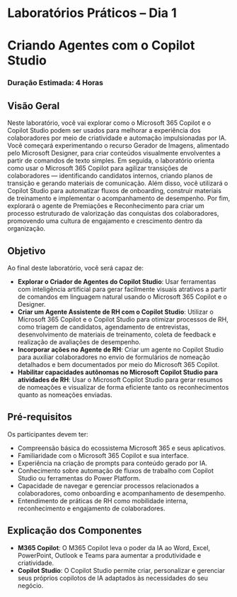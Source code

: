 # Laboratórios Práticos – Dia 1

# Criando Agentes com o Copilot Studio

### Duração Estimada: 4 Horas

## Visão Geral

Neste laboratório, você vai explorar como o Microsoft 365 Copilot e o Copilot Studio podem ser usados para melhorar a experiência dos colaboradores por meio de criatividade e automação impulsionadas por IA. Você começará experimentando o recurso Gerador de Imagens, alimentado pelo Microsoft Designer, para criar conteúdos visualmente envolventes a partir de comandos de texto simples. Em seguida, o laboratório orienta como usar o Microsoft 365 Copilot para agilizar transições de colaboradores — identificando candidatos internos, criando planos de transição e gerando materiais de comunicação. Além disso, você utilizará o Copilot Studio para automatizar fluxos de onboarding, construir materiais de treinamento e implementar o acompanhamento de desempenho. Por fim, explorará o agente de Premiações e Reconhecimento para criar um processo estruturado de valorização das conquistas dos colaboradores, promovendo uma cultura de engajamento e crescimento dentro da organização.

## Objetivo

Ao final deste laboratório, você será capaz de:

* **Explorar o Criador de Agentes do Copilot Studio**: Usar ferramentas com inteligência artificial para gerar facilmente visuais atrativos a partir de comandos em linguagem natural usando o Microsoft 365 Copilot e o Designer.
* **Criar um Agente Assistente de RH com o Copilot Studio**: Utilizar o Microsoft 365 Copilot e o Copilot Studio para otimizar processos de RH, como triagem de candidatos, agendamento de entrevistas, desenvolvimento de materiais de treinamento, coleta de feedback e realização de avaliações de desempenho.
* **Incorporar ações no Agente de RH**: Criar um agente no Copilot Studio para auxiliar colaboradores no envio de formulários de nomeação detalhados e bem documentados por meio do Microsoft 365 Copilot.
* **Habilitar capacidades autônomas no Microsoft Copilot Studio para atividades de RH**: Usar o Microsoft Copilot Studio para gerar resumos de nomeações e visualizar de forma eficiente tanto os reconhecimentos quanto as nomeações enviadas.

## Pré-requisitos

Os participantes devem ter:

* Compreensão básica do ecossistema Microsoft 365 e seus aplicativos.
* Familiaridade com o Microsoft 365 Copilot e sua interface.
* Experiência na criação de prompts para conteúdo gerado por IA.
* Conhecimento sobre automação de fluxos de trabalho com Copilot Studio ou ferramentas do Power Platform.
* Capacidade de navegar e gerenciar processos relacionados a colaboradores, como onboarding e acompanhamento de desempenho.
* Entendimento de práticas de RH como mobilidade interna, reconhecimento e engajamento de colaboradores.

## Explicação dos Componentes

* **M365 Copilot**: O M365 Copilot leva o poder da IA ao Word, Excel, PowerPoint, Outlook e Teams para aumentar a produtividade e criatividade.
* **Copilot Studio**: O Copilot Studio permite criar, personalizar e gerenciar seus próprios copilotos de IA adaptados às necessidades do seu negócio.

